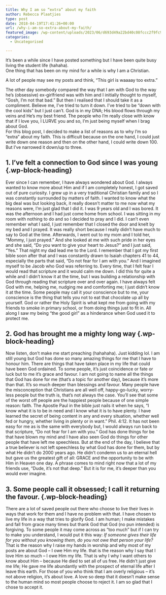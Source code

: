 ```yaml
---
title: Why I am so “extra” about my faith
author: Rebecca Plaatjies
type: post
date: 2018-04-19T17:41:26+00:00
url: /why-i-am-so-extra-about-my-faith/
featured_image: /wp-content/uploads/2023/06/d693d49a22bd40c08fccc2f9fc920430-scaled-1.jpg
categories:
  - Uncategorised

---
```

It’s been a while since I have posted something but I have been quite busy living the student life (hahaha).  
One thing that has been on my mind for a while is why I am a Christian.

A lot of people may see my posts and think, “This girl is waaaay too extra.”

The other day somebody compared the way that I am with God to the way he&#8217;s (obsessive) ex-girlfriend was with him and I initially thought to myself, “Gosh, I’m not that bad.” But then I realised that I should take it as a compliment. Believe me, I’ve tried to turn it down. I’ve tried to be “down with the cool kids” but I just can’t. God is in my DNA; His blood flows through my veins and He&#8217;s my best friend. The people who I’m really close with know that if I love you, I LURVE you and so, I’m just being myself when I brag about God.  
For this blog post, I decided to make a list of reasons as to why I’m so “extra” about my faith. This is difficult because on the one hand, I could just write down one reason and then on the other hand, I could write down 100. But I’ve narrowed it down/up to three.

## 1. I’ve felt a connection to God since I was young {.wp-block-heading}

Ever since I can remember, I have always wondered about God. I always wanted to know more about Him and if I am completely honest, I got saved out of pure curiosity. I grew up in a very traditional Christian family and so I was constantly surrounded by matters of faith. I wanted to know what the big deal was but looking back, it really doesn’t matter to me now what my reasons were, I’m just glad that I did it. I was 9 years old and I was bored. It was the afternoon and I had just come home from school. I was sitting in my room with nothing to do and so I decided to pray and I did. I can’t even remember what I said, I just remember that I closed the door and knelt by my bed and I prayed. It was really short because I really didn’t have much to say to God at the time. Afterwards, I went out to my mom and I told her, “Mommy, I just prayed.” And she looked at me with such pride in her eyes and she said, “Do you want to give your heart to Jesus?” and I just said, “Yes.” That night my dad lead me to the Lord. I remember that I got my first bible soon after that and I was constantly drawn to Isaiah chapters 41 to 44, especially the parts that said, “Do not fear for I am with you.” And I imagined myself to be Jacob who God was referring to. Every time, that I felt fear I would read that scripture and it would calm me down. I did this for quite a while and I didn’t know it at the time, but I was building a relationship with God through reading that scripture over and over again. I have always felt God with me, helping me, nudging me and comforting me; I just didn’t know it at the time. Some people may call it your conscience but to me, your conscience is the thing that tells you not to eat that chocolate up all by yourself. God or rather the Holy Spirit is what kept me from going with my friends to smoke in primary school, or from doing things just to fit in. All along I saw my being “the good girl” as a hinderance when God used it to protect me.

## 2. God has brought me a mighty long way {.wp-block-heading}

Now listen, don’t make me start preaching (hahahaha). Just kidding lol. I am still young but God has done so many amazing things for me that I have to honour him. There are things that have taken place in my life that could have been God ordained. To some people, it’s just coincidence or fate or luck but to me it’s grace and favour. I am not going to name all the things that God has done for me (that’s a topic for another day), because it’s more than that. It’s so much deeper than blessings and favour. Many people have the misconception that Christians are all well off, happy-go-lucky, worry-less people but the truth is, that’s not always the case. You’ll see that some of the worst off people are the happiest people because of one simple reason: faith. The Apostle Paul in the bible just nails it when he says, “I know what it is to be in need and I know what it is to have plenty. I have learned the secret of being content in any and every situation, whether well fed or hungry, whether living in plenty or in want.” Phil. 4:12. It has not been easy for me as is the same with everybody but, I would always run back to that scripture, “Do not fear for I am with you.” God has done things for be that have blown my mind and I have also seen God do things for other people that have left me speechless. But at the end of the day, I believe that a true believer is not left speechless by what God has done for them, but by what He didn’t do 2000 years ago. He didn’t condemn us to an eternal hell but gave us the greatest gift of all: GRACE and the opportunity to be with Him in Heaven one day. A phrase comes to mind right now that a lot of my friends use, “Dude, it’s not that deep.” But it is for me, it’s deeper than you would ever imagine.

## 3. Some people call it obsessed; I call it returning the favour. {.wp-block-heading}

There are a lot of saved people out there who choose to live their lives in ways that work for them and I have no problem with that. I have chosen to live my life in a way that tries to glorify God. I am human; I make mistakes and fall from grace many times but thank God that God (no pun intended) is forgiving. To some people it may come across as &#8220;too much&#8221; but if I can try to make you understand, I would put it this way: _If someone gives their life for you without you knowing them, do you not owe that person your life?_ That is the reason why I raise my hands in worship and why most of my posts are about God &#8211; I owe Him my life. that is the reason why I say that I love Him so much &#8211; I owe Him my life. That is why I why I want others to know about Him &#8211; because He died to set all of us free. He didn&#8217;t just give me life; He gave me life abundantly with the prospect of eternal life after I leave this earth. For those of you who think that I am overly religious &#8211; it&#8217;s not above religion, it&#8217;s about love. A love so deep that it doesn&#8217;t make sense to the human mind so most people choose to reject it. I am so glad that I chose to accept it.